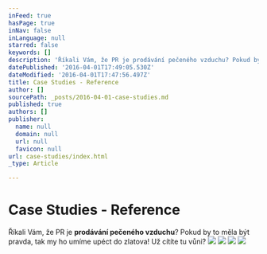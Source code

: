 ```yaml
---
inFeed: true
hasPage: true
inNav: false
inLanguage: null
starred: false
keywords: []
description: 'Říkali Vám, že PR je prodávání pečeného vzduchu? Pokud by to měla být pravda, tak my ho umíme upéct do zlatova! Už cítíte tu vůni?'
datePublished: '2016-04-01T17:49:05.530Z'
dateModified: '2016-04-01T17:47:56.497Z'
title: Case Studies - Reference
author: []
sourcePath: _posts/2016-04-01-case-studies.md
published: true
authors: []
publisher:
  name: null
  domain: null
  url: null
  favicon: null
url: case-studies/index.html
_type: Article

---
```

# Case Studies - Reference

Říkali Vám, že PR je **prodávání pečeného vzduchu**? Pokud by to měla být pravda, tak my ho umíme upéct do zlatova! Už cítíte tu vůni?
![](https://s3-us-west-2.amazonaws.com/the-grid-img/p/876a7fa5c3bc10c871b44b5dab2482db8057bb00.jpg)
![](https://the-grid-user-content.s3-us-west-2.amazonaws.com/7b0d2fd5-a87e-447c-8b8d-b809be4cfa33.jpg)
![](https://the-grid-user-content.s3-us-west-2.amazonaws.com/75e22fa1-9e96-4194-b225-66cc1a239229.jpg)
![](https://the-grid-user-content.s3-us-west-2.amazonaws.com/d19b5aa8-c6b7-49c6-aae6-c9f2be874eb9.jpg)
